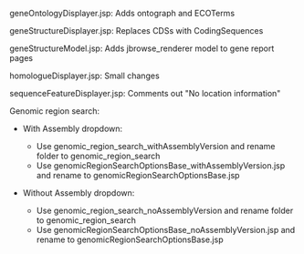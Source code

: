 geneOntologyDisplayer.jsp: Adds ontograph and ECOTerms

geneStructureDisplayer.jsp: Replaces CDSs with CodingSequences

geneStructureModel.jsp: Adds jbrowse_renderer model to gene report pages

homologueDisplayer.jsp: Small changes

sequenceFeatureDisplayer.jsp: Comments out "No location information"

Genomic region search: 
- With Assembly dropdown:
  * Use genomic_region_search_withAssemblyVersion and rename folder to genomic_region_search
  * Use genomicRegionSearchOptionsBase_withAssemblyVersion.jsp and rename to genomicRegionSearchOptionsBase.jsp

- Without Assembly dropdown:
  * Use genomic_region_search_noAssemblyVersion and rename folder to genomic_region_search
  * Use genomicRegionSearchOptionsBase_noAssemblyVersion.jsp and rename to genomicRegionSearchOptionsBase.jsp


